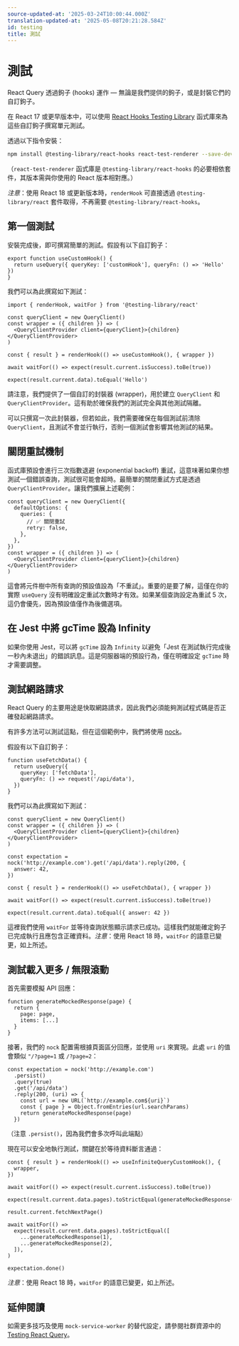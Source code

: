```yaml
---
source-updated-at: '2025-03-24T10:00:44.000Z'
translation-updated-at: '2025-05-08T20:21:28.584Z'
id: testing
title: 測試
---
```


# 測試

React Query 透過鉤子 (hooks) 運作 — 無論是我們提供的鉤子，或是封裝它們的自訂鉤子。

在 React 17 或更早版本中，可以使用 [React Hooks Testing Library](https://react-hooks-testing-library.com/) 函式庫來為這些自訂鉤子撰寫單元測試。

透過以下指令安裝：

```sh
npm install @testing-library/react-hooks react-test-renderer --save-dev
```

（`react-test-renderer` 函式庫是 `@testing-library/react-hooks` 的必要相依套件，其版本需與你使用的 React 版本相對應。）

_注意_：使用 React 18 或更新版本時，`renderHook` 可直接透過 `@testing-library/react` 套件取得，不再需要 `@testing-library/react-hooks`。

## 第一個測試

安裝完成後，即可撰寫簡單的測試。假設有以下自訂鉤子：

```tsx
export function useCustomHook() {
  return useQuery({ queryKey: ['customHook'], queryFn: () => 'Hello' })
}
```

我們可以為此撰寫如下測試：

```tsx
import { renderHook, waitFor } from '@testing-library/react'

const queryClient = new QueryClient()
const wrapper = ({ children }) => (
  <QueryClientProvider client={queryClient}>{children}</QueryClientProvider>
)

const { result } = renderHook(() => useCustomHook(), { wrapper })

await waitFor(() => expect(result.current.isSuccess).toBe(true))

expect(result.current.data).toEqual('Hello')
```

請注意，我們提供了一個自訂的封裝器 (wrapper)，用於建立 `QueryClient` 和 `QueryClientProvider`。這有助於確保我們的測試完全與其他測試隔離。

可以只撰寫一次此封裝器，但若如此，我們需要確保在每個測試前清除 `QueryClient`，且測試不會並行執行，否則一個測試會影響其他測試的結果。

## 關閉重試機制

函式庫預設會進行三次指數退避 (exponential backoff) 重試，這意味著如果你想測試一個錯誤查詢，測試很可能會超時。最簡單的關閉重試方式是透過 `QueryClientProvider`。讓我們擴展上述範例：

```tsx
const queryClient = new QueryClient({
  defaultOptions: {
    queries: {
      // ✅ 關閉重試
      retry: false,
    },
  },
})
const wrapper = ({ children }) => (
  <QueryClientProvider client={queryClient}>{children}</QueryClientProvider>
)
```

這會將元件樹中所有查詢的預設值設為「不重試」。重要的是要了解，這僅在你的實際 `useQuery` 沒有明確設定重試次數時才有效。如果某個查詢設定為重試 5 次，這仍會優先，因為預設值僅作為後備選項。

## 在 Jest 中將 gcTime 設為 Infinity

如果你使用 Jest，可以將 `gcTime` 設為 `Infinity` 以避免「Jest 在測試執行完成後一秒內未退出」的錯誤訊息。這是伺服器端的預設行為，僅在明確設定 `gcTime` 時才需要調整。

## 測試網路請求

React Query 的主要用途是快取網路請求，因此我們必須能夠測試程式碼是否正確發起網路請求。

有許多方法可以測試這點，但在這個範例中，我們將使用 [nock](https://www.npmjs.com/package/nock)。

假設有以下自訂鉤子：

```tsx
function useFetchData() {
  return useQuery({
    queryKey: ['fetchData'],
    queryFn: () => request('/api/data'),
  })
}
```

我們可以為此撰寫如下測試：

```tsx
const queryClient = new QueryClient()
const wrapper = ({ children }) => (
  <QueryClientProvider client={queryClient}>{children}</QueryClientProvider>
)

const expectation = nock('http://example.com').get('/api/data').reply(200, {
  answer: 42,
})

const { result } = renderHook(() => useFetchData(), { wrapper })

await waitFor(() => expect(result.current.isSuccess).toBe(true))

expect(result.current.data).toEqual({ answer: 42 })
```

這裡我們使用 `waitFor` 並等待查詢狀態顯示請求已成功。這樣我們就能確定鉤子已完成執行且應包含正確資料。_注意_：使用 React 18 時，`waitFor` 的語意已變更，如上所述。

## 測試載入更多 / 無限滾動

首先需要模擬 API 回應：

```tsx
function generateMockedResponse(page) {
  return {
    page: page,
    items: [...]
  }
}
```

接著，我們的 `nock` 配置需根據頁面區分回應，並使用 `uri` 來實現。此處 `uri` 的值會類似 `"/?page=1` 或 `/?page=2`：

```tsx
const expectation = nock('http://example.com')
  .persist()
  .query(true)
  .get('/api/data')
  .reply(200, (uri) => {
    const url = new URL(`http://example.com${uri}`)
    const { page } = Object.fromEntries(url.searchParams)
    return generateMockedResponse(page)
  })
```

（注意 `.persist()`，因為我們會多次呼叫此端點）

現在可以安全地執行測試，關鍵在於等待資料斷言通過：

```tsx
const { result } = renderHook(() => useInfiniteQueryCustomHook(), {
  wrapper,
})

await waitFor(() => expect(result.current.isSuccess).toBe(true))

expect(result.current.data.pages).toStrictEqual(generateMockedResponse(1))

result.current.fetchNextPage()

await waitFor(() =>
  expect(result.current.data.pages).toStrictEqual([
    ...generateMockedResponse(1),
    ...generateMockedResponse(2),
  ]),
)

expectation.done()
```

_注意_：使用 React 18 時，`waitFor` 的語意已變更，如上所述。

## 延伸閱讀

如需更多技巧及使用 `mock-service-worker` 的替代設定，請參閱社群資源中的 [Testing React Query](../community/tkdodos-blog.md#5-testing-react-query)。
